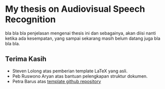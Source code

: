 My thesis on Audiovisual Speech Recognition
===================================

bla bla bla penjelasan mengenai thesis ini dan sebagainya, akan diisi nanti ketika ada kesempatan, yang sampai sekarang masih belum datang juga bla bla bla.


Terima Kasih
-----------

* Steven Lolong atas pemberian template LaTeX yang asli.
* Peb Ruswono Aryan atas bantuan pelengkapan struktur dokumen.
* Petra Barus atas [template github repository](https://github.com/petrabarus/if-itb-latex)